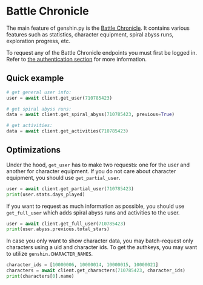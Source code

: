 # Battle Chronicle

The main feature of genshin.py is the [Battle Chronicle](https://webstatic-sea.hoyolab.com/app/community-game-records-sea/index.html#/ys). It contains various features such as statistics, character equipment, spiral abyss runs, exploration progress, etc.

To request any of the Battle Chronicle endpoints you must first be logged in. Refer to [the authentication section](authentication.md) for more information.

## Quick example

```py
# get general user info:
user = await client.get_user(710785423)

# get spiral abyss runs:
data = await client.get_spiral_abyss(710785423, previous=True)

# get activities:
data = await client.get_activities(710785423)
```

## Optimizations

Under the hood, `get_user` has to make two requests: one for the user and another for character equipment. If you do not care about character equipment, you should use `get_partial_user`.

```py
user = await client.get_partial_user(710785423)
print(user.stats.days_played)
```

If you want to request as much information as possible, you should use `get_full_user` which adds spiral abyss runs and activities to the user.

```py
user = await client.get_full_user(710785423)
print(user.abyss.previous.total_stars)
```

In case you only want to show character data, you may batch-request only characters using a uid and character ids. To get the authkeys, you may want to utilize `genshin.CHARACTER_NAMES`.
```py
character_ids = [10000006, 10000014, 10000015, 10000021]
characters = await client.get_characters(710785423, character_ids)
print(characters[0].name)
```
